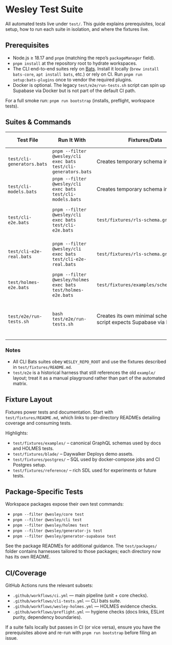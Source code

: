 # Wesley Test Suite

All automated tests live under `test/`. This guide explains prerequisites, local setup, how to run each suite in isolation, and where the fixtures live.

## Prerequisites

- Node.js ≥ 18.17 and `pnpm` (matching the repo’s `packageManager` field).
- `pnpm install` at the repository root to hydrate workspaces.
- The CLI end-to-end suites rely on [Bats](https://github.com/bats-core/bats-core). Install it locally (`brew install bats-core`, `apt install bats`, etc.) or rely on CI. Run `pnpm run setup:bats-plugins` once to vendor the required plugins.
- Docker is optional. The legacy `test/e2e/run-tests.sh` script can spin up Supabase via Docker but is not part of the default CI path.

For a full smoke run: `pnpm run bootstrap` (installs, preflight, workspace tests).

## Suites & Commands

| Test File | Run It With | Fixtures/Data | Recommended Environment |
| --- | --- | --- | --- |
| `test/cli-generators.bats` | `pnpm --filter @wesley/cli exec bats test/cli-generators.bats` | Creates temporary schema inline | Local Node runtime (no DB) |
| `test/cli-models.bats` | `pnpm --filter @wesley/cli exec bats test/cli-models.bats` | Creates temporary schema inline | Local Node runtime |
| `test/cli-e2e.bats` | `pnpm --filter @wesley/cli exec bats test/cli-e2e.bats` | `test/fixtures/rls-schema.graphql` | Local Node runtime (some tests skipped pending RLS rewrite) |
| `test/cli-e2e-real.bats` | `pnpm --filter @wesley/cli exec bats test/cli-e2e-real.bats` | `test/fixtures/rls-schema.graphql` | Local Node runtime; exercises `pnpm wesley` end-to-end |
| `test/holmes-e2e.bats` | `pnpm --filter @wesley/holmes exec bats test/holmes-e2e.bats` | `test/fixtures/examples/schema.graphql` | Local Node runtime |
| `test/e2e/run-tests.sh` | `bash test/e2e/run-tests.sh` | Creates its own minimal schema; legacy script expects Supabase via Docker | Optional / legacy — validate manually before relying on it |

### Notes

- All CLI Bats suites obey `WESLEY_REPO_ROOT` and use the fixtures described in `test/fixtures/README.md`.
- `test/e2e` is a historical harness that still references the old `example/` layout; treat it as a manual playground rather than part of the automated matrix.

## Fixture Layout

Fixtures power tests and documentation. Start with `test/fixtures/README.md`, which links to per-directory READMEs detailing coverage and consuming tests.

Highlights:

- `test/fixtures/examples/` – canonical GraphQL schemas used by docs and HOLMES tests.
- `test/fixtures/blade/` – Daywalker Deploys demo assets.
- `test/fixtures/postgres/` – SQL used by docker-compose jobs and CI Postgres setup.
- `test/fixtures/reference/` – rich SDL used for experiments or future tests.

## Package-Specific Tests

Workspace packages expose their own test commands:

- `pnpm --filter @wesley/core test`
- `pnpm --filter @wesley/cli test`
- `pnpm --filter @wesley/holmes test`
- `pnpm --filter @wesley/generator-js test`
- `pnpm --filter @wesley/generator-supabase test`

See the package READMEs for additional guidance. The `test/packages/` folder contains harnesses tailored to those packages; each directory now has its own README.

## CI/Coverage

GitHub Actions runs the relevant subsets:

- `.github/workflows/ci.yml` — main pipeline (unit + core checks).
- `.github/workflows/cli-tests.yml` — CLI bats suite.
- `.github/workflows/wesley-holmes.yml` — HOLMES evidence checks.
- `.github/workflows/preflight.yml` — hygiene checks (docs links, ESLint purity, dependency boundaries).

If a suite fails locally but passes in CI (or vice versa), ensure you have the prerequisites above and re-run with `pnpm run bootstrap` before filing an issue.
